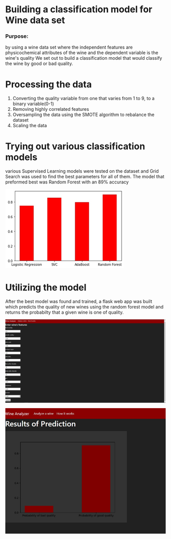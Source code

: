 # Building a classification model for Wine data set 

### Purpose:
by using a wine data set where the independent features are physicochemical attributes of the wine and the dependent variable is the wine's quality
We set out to build a classification model that would classify the wine by good or bad quality. 

#  Processing the data

1. Converting the quality variable from one that varies from 1 to 9, to a binary variable(0-1)
2. Removing highly correlated features
3. Oversampling the data using the SMOTE algorithm to rebalance the dataset
4. Scaling the data 

# Trying out various classification models 

various Supervised Learning models were tested on the dataset and Grid Search was used to find the best parameters for all of them. 
The model that preformed best was Random Forest with an 89% accuracy 

![graph of model accuracy](Readimages/1.jpg)

# Utilizing the model

After the best model was found and trained, a flask web app was built which predicts the quality of
new wines using the random forest model and returns the probabilty that a given wine is one of quality. 

![Entering the details of a wine in web app](Readimages/2.jpg)

![Results of prediction](Readimages/3.jpg)
